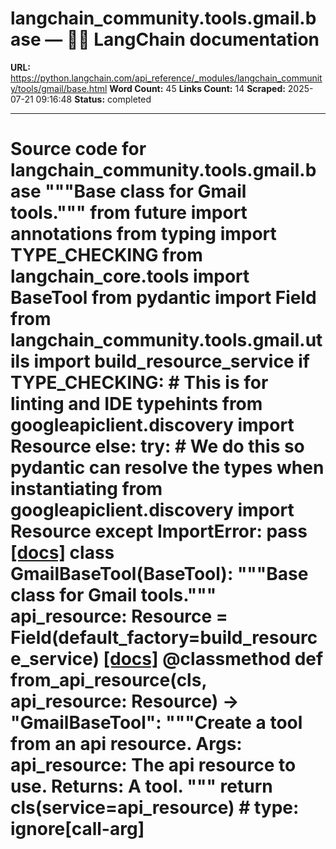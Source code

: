 # langchain_community.tools.gmail.base — 🦜🔗 LangChain  documentation

**URL:** https://python.langchain.com/api_reference/_modules/langchain_community/tools/gmail/base.html
**Word Count:** 45
**Links Count:** 14
**Scraped:** 2025-07-21 09:16:48
**Status:** completed

---

# Source code for langchain\_community.tools.gmail.base               """Base class for Gmail tools."""          from __future__ import annotations          from typing import TYPE_CHECKING          from langchain_core.tools import BaseTool     from pydantic import Field          from langchain_community.tools.gmail.utils import build_resource_service          if TYPE_CHECKING:         # This is for linting and IDE typehints         from googleapiclient.discovery import Resource     else:         try:             # We do this so pydantic can resolve the types when instantiating             from googleapiclient.discovery import Resource         except ImportError:             pass                              [[docs]](https://python.langchain.com/api_reference/community/tools/langchain_community.tools.gmail.base.GmailBaseTool.html#langchain_community.tools.gmail.base.GmailBaseTool)     class GmailBaseTool(BaseTool):         """Base class for Gmail tools."""              api_resource: Resource = Field(default_factory=build_resource_service)                         [[docs]](https://python.langchain.com/api_reference/community/tools/langchain_community.tools.gmail.base.GmailBaseTool.html#langchain_community.tools.gmail.base.GmailBaseTool.from_api_resource)         @classmethod         def from_api_resource(cls, api_resource: Resource) -> "GmailBaseTool":             """Create a tool from an api resource.                  Args:                 api_resource: The api resource to use.                  Returns:                 A tool.             """             return cls(service=api_resource)  # type: ignore[call-arg]